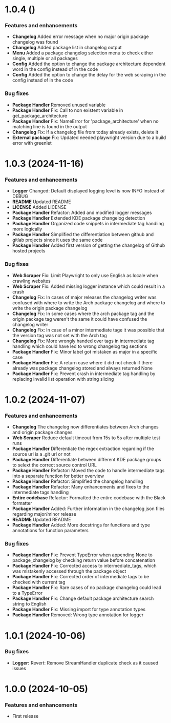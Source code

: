 # 1.0.4 ()

### Features and enhancements

- **Changelog** Added error message when no major origin package changelog was found
- **Changelog** Added package list in changelog output
- **Menu** Added a package changelog selection menu to check either single, multiple or all packages
- **Config** Added the option to change the package architecture dependent word in the config instead of in the code
- **Config** Added the option to change the delay for the web scraping in the config instead of in the code

### Bug fixes

- **Package Handler** Removed unused variable
- **Package Handler** Fix: Call to non existent variable in get_package_architecture
- **Package Handler** Fix: NameError for 'package_architecture' when no matching line is found in the output
- **Changelog** Fix: If a changelog file from today already exists, delete it
- **External package** Fix: Updated needed playwright version due to a build error with greenlet

# 1.0.3 (2024-11-16)

### Features and enhancements

- **Logger** Changed: Default displayed logging level is now INFO instead of DEBUG
- **README** Updated README
- **LICENSE** Added LICENSE
- **Package Handler** Refactor: Added and modified logger messages
- **Package Handler** Extended KDE package changelog detection
- **Package Handler** Organized code snippets in intermediate tag handling more logically
- **Package Handler** Simplified the differentiation between github and gitlab projects since it uses the same code
- **Package Handler** Added first version of getting the changelog of Github hosted projects

### Bug fixes

- **Web Scraper** Fix: Limit Playwright to only use English as locale when crawling websites
- **Web Scraper** Fix: Added missing logger instance which could result in a crash
- **Changelog** Fix: In cases of major releases the changelog writer was confused with where to write the Arch package changelog and where to write the origin package changelog
- **Changelog** Fix: In some cases where the arch package tag and the origin package tag weren't the same it could have confused the changelog writer
- **Changelog** Fix: In case of a minor intermediate tage it was possible that the version tag was not set with the Arch tag
- **Changelog** Fix: More wrongly handed over tags in intermediate tag handling which could have led to wrong changelog tag sections
- **Package Handler** Fix: Minor label got mistaken as major in a specific case
- **Package Handler** Fix: A return case where it did not check if there already was package changelog stored and always returned None
- **Package Handler** Fix: Prevent crash in intermediate tag handling by replacing invalid list operation with string slicing

# 1.0.2 (2024-11-07)

### Features and enhancements

- **Changelog** The changelog now differentiates between Arch changes and origin package changes
- **Web Scraper** Reduce default timeout from 15s to 5s after multiple test runs
- **Package Handler** Differentiate the regex extraction regarding if the source url is a .git url or not
- **Package Handler** Differentiate between different KDE package groups to selext the correct source control URL
- **Package Handler** Refactor: Moved the code to handle intermediate tags into a separate function for better overview
- **Package Handler** Refactor: Simplified the changelog handling
- **Package Handler** Refactor: Many enhancements and fixes to the intermediate tags handling
- **Entire codebase** Refactor: Formatted the entire codebase with the Black formatter
- **Package Handler** Added: Further information in the changelog json files regarding major/minor release
- **README** Updated README
- **Package Handler** Added: More docstrings for functions and type annotations for function parameters

### Bug fixes

- **Package Handler** Fix: Prevent TypeError when appending None to package_changelog by checking return value before concatenation
- **Package Handler** Fix: Corrected access to intermediate_tags, which was mistakenly accessed through the package object
- **Package Handler** Fix: Corrected order of intermediate tags to be checked with current tag
- **Package Handler** Fix: Rare cases of no package changelog could lead to a TypeError
- **Package Handler** Fix: Change default package architecture search string to English
- **Package Handler** Fix: Missing import for type annotation types
- **Package Handler** Removed: Wrong type annotation for logger

# 1.0.1 (2024-10-06)

### Bug fixes

- **Logger:** Revert: Remove StreamHandler duplicate check as it caused issues

# 1.0.0 (2024-10-05)

### Features and enhancements

- First release